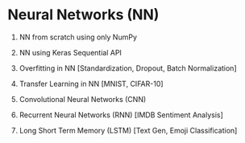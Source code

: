 # Neural Networks (NN)

1) NN from scratch using only NumPy
2) NN using Keras Sequential API

3) Overfitting in NN [Standardization, Dropout, Batch Normalization]
4) Transfer Learning in NN [MNIST, CIFAR-10]

5) Convolutional Neural Networks (CNN)

6) Recurrent Neural Networks (RNN) [IMDB Sentiment Analysis]

7) Long Short Term Memory (LSTM) [Text Gen, Emoji Classification]
